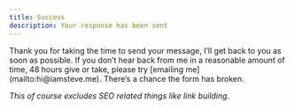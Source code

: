 ```yaml
---
title: Success
description: Your response has been sent
---
```

<article id="site" className="col-content max-w-prose">
  Thank you for taking the time to send your message, I’ll get back to you as soon as possible. If you don’t hear back from me in a reasonable amount of time, 48 hours give or take, please try [emailing me](mailto:hi@iamsteve.me). There’s a chance the form has broken.

  *This of course excludes SEO related things like link building*.
</article>
